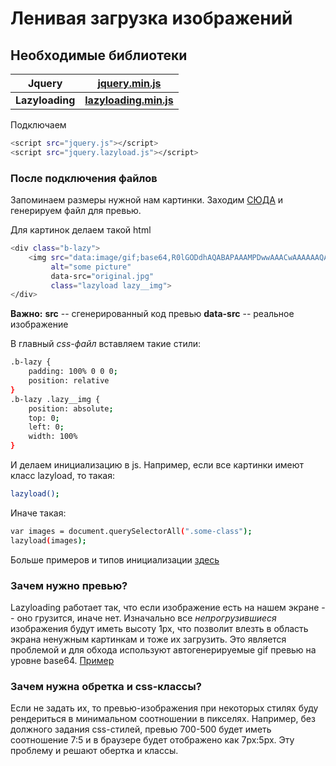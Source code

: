 # Ленивая загрузка изображений

## Необходимые библиотеки
| Jquery | [jquery.min.js][PlDb] |
| ------ | ------ |
| **Lazyloading** | **[lazyloading.min.js][PlGh]** |

Подключаем 
```sh
<script src="jquery.js"></script>
<script src="jquery.lazyload.js"></script>
```

### После подключения файлов

Запоминаем размеры нужной нам картинки. 
Заходим [СЮДА](https://webdesign-master.ru/services/lazy/) и генерируем файл для превью.

Для картинок делаем такой html

```sh
<div class="b-lazy">
	<img src="data:image/gif;base64,R0lGODdhAQABAPAAAMPDwwAAACwAAAAAAQABAAACAkQBADs=" 
		 alt="some picture" 
		 data-src="original.jpg"
		 class="lazyload lazy__img">
</div>
```
**Важно:**
**src** -- сгенерированный код превью 
**data-src** -- реальное изображение

В главный *css-файл* вставляем такие стили: 
```sh
.b-lazy { 
    padding: 100% 0 0 0;
    position: relative  
}
.b-lazy .lazy__img { 
    position: absolute; 
    top: 0; 
    left: 0; 
    width: 100% 
}
```
И делаем инициализацию в js. 
Например, если все картинки имеют класс lazyload, то такая:
```sh
lazyload();
```
Иначе такая:
```sh
var images = document.querySelectorAll(".some-class");
lazyload(images);
```
Больше примеров и типов инициализации [здесь](https://appelsiini.net/projects/lazyload/)


### Зачем нужно превью?

Lazyloading работает так, что если изображение есть на нашем экране -- оно грузится, иначе нет. Изначально все *непрогрузившиеся* изображения будут иметь высоту 1px, что позволит влезть в область экрана ненужным картинкам и тоже их загрузить. Это является проблемой и для обхода  используют автогенерируемые gif превью на уровне base64. [Пример](https://webdesign-master.ru/demos/lazy-load/) 

### Зачем нужна обретка и css-классы? 

Если не задать их, то превью-изображения при некоторых стилях буду рендериться в минимальном соотношении в пикселях. Например, без должного задания css-стилей, превью 700-500 будет иметь соотношение 7:5 и в браузере будет отображено как 7px:5px. Эту проблему и решают обертка и классы.

   [PlDb]: <https://github.com/Vterebenin/lazyloading/blob/master/jquery.min.js>
   [PlGh]: <https://github.com/Vterebenin/lazyloading/blob/master/jquery.lazyload.min.js>

